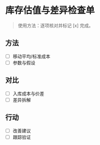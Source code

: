 # 库存估值与差异检查单

> 使用方法：逐项核对并标记 [x] 完成。

## 方法

- [ ] 移动平均/标准成本
- [ ] 参数与假设

## 对比

- [ ] 入库成本与价差
- [ ] 差异拆解

## 行动

- [ ] 改善建议
- [ ] 跟踪验证

